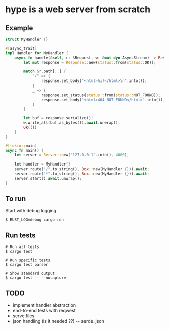 # hype is a web server from scratch

## Example

```rust
struct MyHandler {}

#[async_trait]
impl Handler for MyHandler {
    async fn handle(&self, r: &Request, w: &mut dyn AsyncStream) -> Result<(), handler::Error> {
        let mut response = Response::new(status::from(status::OK));

        match &r.path[..] {
            "/" => {
                response.set_body("<html>hi!</html>\n".into());
            }
            _ => {
                response.set_status(status::from(status::NOT_FOUND));
                response.set_body("<html>404 NOT FOUND</html>".into());
            }
        }

        let buf = response.serialize();
        w.write_all(buf.as_bytes()).await.unwrap();
        Ok(())
    }
}

#[tokio::main]
async fn main() {
    let server = Server::new("127.0.0.1".into(), 4000);

    let handler = MyHandler{}
    server.route("/".to_string(), Box::new(MyHandler {})).await;
    server.route("*".to_string(), Box::new(MyHandler {})).await;
    server.start().await.unwrap();
}

```

## To run

Start with debug logging.

```
$ RUST_LOG=debug cargo run
```

## Run tests

```
# Run all tests
$ cargo test

# Run specific tests
$ cargo test parser

# Show standard output
$ cargo test -- --nocapture
```

## TODO

-   implement handler abstraction
-   end-to-end tests with reqwest
-   serve files
-   json handling (is it needed ??) -- serde_json
